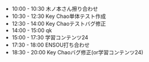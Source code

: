 - 10:00 - 10:30 木ノ本さん擦り合わせ
- 10:30 - 12:30 Key Chao単体テスト作成
- 12:30 - 14:00 Key Chaoテストバグ修正
- 14:00 - 15:00 qk
- 15:00 - 17:30 学習コンテンツ24
- 17:30 - 18:00 ENSOU打ち合わせ
- 18:30 - 20:00 Key Chaoバグ修正(or学習コンテンツ24)

